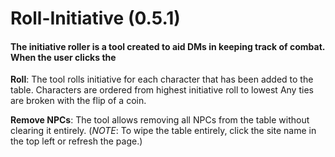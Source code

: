 # Roll-Initiative (0.5.1)
#### The initiative roller is a tool created to aid DMs in keeping track of combat. When the user clicks the

**Roll**: The tool rolls initiative for each character that has been added to the table. Characters are ordered from highest initiative roll to lowest Any ties are broken with the flip of a coin.

**Remove NPCs**: The tool allows removing all NPCs from the table without clearing it entirely. (*NOTE*: To wipe the table entirely, click the site name in the top left or refresh the page.)
